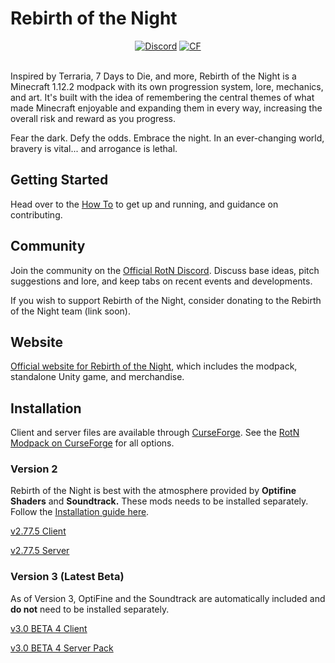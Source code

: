 # Rebirth of the Night
<p align="center">
  <a href="https://discord.gg/rotn"><img src="https://img.shields.io/discord/620840315498004480?label=discord&style=flat-square" alt="Discord"></a>
	<a href="https://www.curseforge.com/minecraft/modpacks/rebirth-of-the-night"><img src="http://cf.way2muchnoise.eu/full_240630_downloads.svg" alt="CF"></a><br><br>
</p>

Inspired by Terraria, 7 Days to Die, and more, Rebirth of the Night is a Minecraft 1.12.2 modpack with its own
progression system, lore, mechanics, and art. It's built with the idea of remembering the central themes of what made
Minecraft enjoyable and expanding them in every way, increasing the overall risk and reward as you progress.

Fear the dark. Defy the odds. Embrace the night. In an ever-changing world, bravery is vital... and arrogance is lethal.

## Getting Started

Head over to the [How To](docs/how-to.md) to get up and running, and guidance on contributing.

## Community

Join the community on the [Official RotN Discord](https://discord.gg/rotn). Discuss base ideas, pitch suggestions and
lore, and keep tabs on recent events and developments.

If you wish to support Rebirth of the Night, consider donating to
the Rebirth of the Night team (link soon).

## Website

[Official website for Rebirth of the Night](https://rebirthofthenight.com/), which includes the modpack, standalone
Unity game, and merchandise.

## Installation

Client and server files are available through [CurseForge](https://www.curseforge.com/). See
the [RotN Modpack on CurseForge](https://www.curseforge.com/minecraft/modpacks/rebirth-of-the-night) for all options.

### Version 2

Rebirth of the Night is best with the atmosphere provided by **Optifine Shaders** and **Soundtrack.** These mods needs
to be installed separately. Follow the [Installation guide here](https://wiki.rebirthofthenight.com/wiki/Installation).

[v2.77.5 Client](https://www.curseforge.com/minecraft/modpacks/rebirth-of-the-night/files/2974800)

[v2.77.5 Server](https://www.curseforge.com/minecraft/modpacks/rebirth-of-the-night/files/2974807)

### Version 3 (Latest Beta)

As of Version 3, OptiFine and the Soundtrack are automatically included and **do not** need to be installed separately.

[v3.0 BETA 4 Client](https://www.curseforge.com/minecraft/modpacks/rebirth-of-the-night/files/3219146)

[v3.0 BETA 4 Server Pack](https://www.curseforge.com/minecraft/modpacks/rebirth-of-the-night/files/3219159) 
